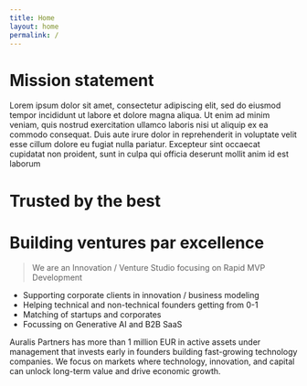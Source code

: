 ```yaml
---
title: Home
layout: home
permalink: /
---
```


# Mission statement

Lorem ipsum dolor sit amet, consectetur adipiscing elit, sed do eiusmod tempor incididunt ut labore et dolore magna aliqua. Ut enim ad minim veniam, quis nostrud exercitation ullamco laboris nisi ut aliquip ex ea commodo consequat. Duis aute irure dolor in reprehenderit in voluptate velit esse cillum dolore eu fugiat nulla pariatur. Excepteur sint occaecat cupidatat non proident, sunt in culpa qui officia deserunt mollit anim id est laborum

# Trusted by the best

# Building ventures par excellence

> We are an Innovation / Venture Studio focusing on Rapid MVP Development

* Supporting corporate clients in innovation / business modeling
* Helping technical and non-technical founders getting from 0-1
* Matching of startups and corporates
* Focussing on Generative AI and B2B SaaS

Auralis Partners has more than 1 million EUR in active assets under management that invests early in founders building fast-growing technology companies. We focus on markets where technology, innovation, and capital can unlock long-term value and drive economic growth. 

